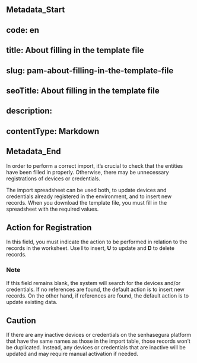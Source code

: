 ## Metadata_Start 
## code: en
## title: About filling in the template file 
## slug: pam-about-filling-in-the-template-file 
## seoTitle: About filling in the template file 
## description:  
## contentType: Markdown 
## Metadata_End
In order to perform a correct import, it’s crucial to check that the entities have been filled in properly. Otherwise, there may be unnecessary registrations of devices or credentials.

The import spreadsheet can be used both, to update devices and credentials already registered in the environment, and to insert new records. When you download the template file, you must fill in the spreadsheet with the required values.

## Action for Registration

In this field, you must indicate the action to be performed in relation to the records in the worksheet. Use **I** to insert, **U** to update and **D** to delete records.

### Note

If this field remains blank, the system will search for the devices and/or credentials. If no references are found, the default action is to insert new records. On the other hand, if references are found, the default action is to update existing data.

## Caution

If there are any inactive devices or credentials on the senhasegura platform that have the same names as those in the import table, those records won’t be duplicated. Instead, any devices or credentials that are inactive will be updated and may require manual activation if needed.
